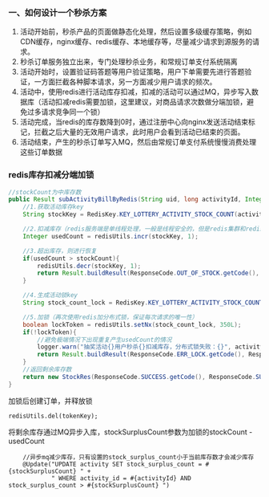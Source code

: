 ### 一、如何设计一个秒杀方案

1. 活动开始前，秒杀产品的页面做静态化处理，然后设置多级缓存策略，例如CDN缓存，nginx缓存、redis缓存、本地缓存等，尽量减少请求到源服务的请求。
2. 秒杀订单服务独立出来，专门处理秒杀业务，和常规订单支付系统隔离
3. 活动开始时，设置验证码答题等用户验证策略，用户下单需要先进行答题验证，一方面拦截各种脚本请求，另一方面减少用户请求的频次。
4. 活动中，使用redis进行活动库存扣减，扣减的活动可以通过MQ，异步写入数据库（活动扣减redis需要加锁，这里建议，对商品请求次数做分端加锁，避免过多请求竞争同一个锁）
5. 活动完成，当redis的库存数降到0时，通过注册中心向nginx发送活动结束标记，拦截之后大量的无效用户请求，此时用户会看到活动已结束的页面。
6. 活动结束，产生的秒杀订单写入MQ，然后由常规订单支付系统慢慢消费处理这些订单数据



### redis库存扣减分端加锁

```java
//stockCount为中库存数
public Result subActivityBillByRedis(String uid, long activityId, Integer stockCount) {
    //1.获取活动库存key
    String stockKey = RedisKey.KEY_LOTTERY_ACTIVITY_STOCK_COUNT(activityId);

    //2.扣减库存（redis服务端是单线程处理，一般是线程安全的，但是redis集群和redis客户端在并发情况下会有线程安全问题）
    Integer usedCount = redisUtils.incr(stockKey, 1);

    //3.超出库存，则进行恢复
    if(usedCount > stockCount){
        redisUtils.decr(stockKey, 1);
        return Result.buildResult(ResponseCode.OUT_OF_STOCK.getCode(), ResponseCode.OUT_OF_STOCK.getMsg());
    }

    //4.生成活动锁key
    String stock_count_lock = RedisKey.KEY_LOTTERY_ACTIVITY_STOCK_COUNT_LOCK(activityId, usedCount);

    //5.加锁（再次使用redis加分布式锁，保证每次请求的唯一性）
    boolean lockToken = redisUtils.setNx(stock_count_lock, 350L);
    if(!lockToken){
        //避免极端情况下出现重复产生usedCount的情况
        logger.warn("抽奖活动{}用户秒杀{}扣减库存，分布式锁失败：{}", activityId, uid, stock_count_lock);
        return Result.buildResult(ResponseCode.ERR_LOCK.getCode(), ResponseCode.ERR_LOCK.getMsg());
    }
	//返回剩余库存数
    return new StockRes(ResponseCode.SUCCESS.getCode(), ResponseCode.SUCCESS.getMsg(), stock_count_lock, stockCount - usedCount);
}
```

加锁后创建订单，并释放锁

```
redisUtils.del(tokenKey);
```

将剩余库存通过MQ异步入库，stockSurplusCount参数为加锁的stockCount - usedCount

```
    //异步mq减少库存，只有设置的stock_surplus_count小于当前库存数才会减少库存
    @Update("UPDATE activity SET stock_surplus_count = #{stockSurplusCount} " +
            " WHERE activity_id = #{activityId} AND stock_surplus_count > #{stockSurplusCount} ")
```


